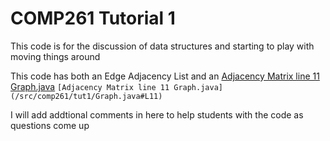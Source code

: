 # COMP261 Tutorial 1

This code is for the discussion of data structures and starting to play with moving things around

This code has both an Edge Adjacency List and an [Adjacency Matrix line 11 Graph.java](/src/comp261/tut1/Graph.java#L11) `[Adjacency Matrix line 11 Graph.java](/src/comp261/tut1/Graph.java#L11)`

I will add addtional comments in here to help students with the code as questions come up

